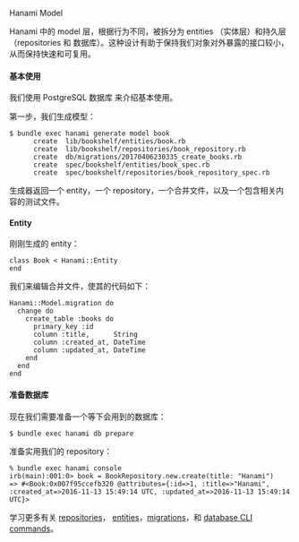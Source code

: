 Hanami Model



Hanami 中的 model 层，根据行为不同，被拆分为 entities （实体层）和持久层（repositories 和 数据库）。这种设计有助于保持我们对象对外暴露的接口较小，从而保持快速和可复用。



#### 基本使用



我们使用 PostgreSQL 数据库 来介绍基本使用。



第一步，我们生成模型：



```
$ bundle exec hanami generate model book
      create  lib/bookshelf/entities/book.rb
      create  lib/bookshelf/repositories/book_repository.rb
      create  db/migrations/20170406230335_create_books.rb
      create  spec/bookshelf/entities/book_spec.rb
      create  spec/bookshelf/repositories/book_repository_spec.rb
```



生成器返回一个 entity，一个 repository，一个合并文件，以及一个包含相关内容的测试文件。



#### Entity



刚刚生成的 entity：

```
class Book < Hanami::Entity
end
```



我们来编辑合并文件，使其的代码如下：



```
Hanami::Model.migration do
  change do
    create_table :books do
      primary_key :id
      column :title,      String
      column :created_at, DateTime
      column :updated_at, DateTime
    end
  end
end
```



#### 准备数据库



现在我们需要准备一个等下会用到的数据库：



```
$ bundle exec hanami db prepare
```



准备实用我们的 repository：



```
% bundle exec hanami console
irb(main):001:0> book = BookRepository.new.create(title: "Hanami")
=> #<Book:0x007f95ccefb320 @attributes={:id=>1, :title=>"Hanami", :created_at=>2016-11-13 15:49:14 UTC, :updated_at=>2016-11-13 15:49:14 UTC}>
```





学习更多有关 [repositories](https://guides.hanamirb.org/repositories/overview)， [entities](https://guides.hanamirb.org/entities/overview)，[migrations](https://guides.hanamirb.org/migrations/overview)，和 [database CLI commands](https://guides.hanamirb.org/command-line/database)。

